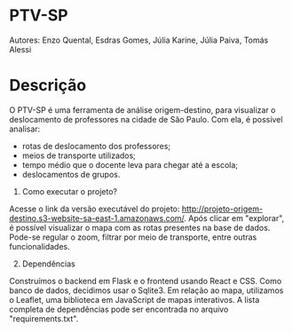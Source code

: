 # PTV-SP

Autores: Enzo Quental, Esdras Gomes, Júlia Karine, Júlia Paiva, Tomás Alessi

# Descrição 

O PTV-SP é uma ferramenta de análise origem-destino, para visualizar o deslocamento de professores na cidade de São Paulo. Com ela, é possível analisar:
 
- rotas de deslocamento dos professores;
- meios de transporte utilizados;
- tempo médio que o docente leva para chegar até a escola;
- deslocamentos de grupos.

1. Como executar o projeto?

Acesse o link da versão executável do projeto: http://projeto-origem-destino.s3-website-sa-east-1.amazonaws.com/. Após clicar em "explorar", é possível visualizar o mapa com as rotas presentes na base de dados. Pode-se regular o zoom, filtrar por meio de transporte, entre outras funcionalidades.

2. Dependências

Construímos o backend em Flask e o frontend usando React e CSS. Como banco de dados, decidimos usar o Sqlite3. Em relação ao mapa, utilizamos o Leaflet, uma biblioteca em JavaScript de mapas interativos. A lista completa de dependências pode ser encontrada no arquivo "requirements.txt".